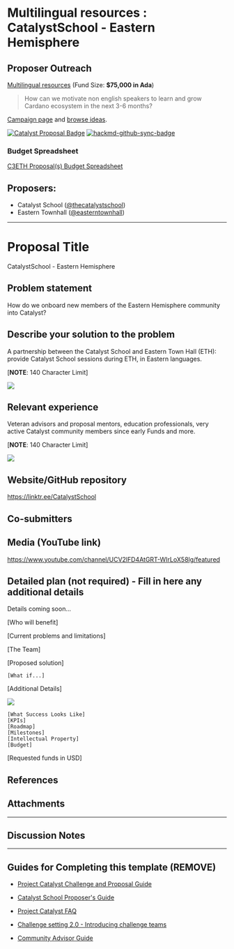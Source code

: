 # Multilingual resources : CatalystSchool - Eastern Hemisphere

## Proposer Outreach

[Multilingual resources](https://github.com/C3ETH/c3eth-fund6/blob/main/multilingual-resources/campaign-brief.md) (Fund Size: **$75,000 in Ada**)

> How can we motivate non english speakers to learn and grow Cardano ecosystem in the next 3-6 months?

[Campaign page](https://cardano.ideascale.com/a/campaign-home/26111) and [browse ideas](https://cardano.ideascale.com/a/ideas/top/campaign-filter/byids/campaigns/26111/stage/unspecified).

[![Catalyst Proposal Badge](https://img.shields.io/badge/Proposal-Catalyst-blue)](https://cardano.ideascale.com/a/dtd/CatalystSchool-Eastern-Hemisphere/369845-48088) [![hackmd-github-sync-badge](https://img.shields.io/badge/Collaborate-HackMD-green)](https://hackmd.io/@c3eth-team/SJC-j8sWt/edit)

### Budget Spreadsheet

[C3ETH Proposal(s) Budget Spreadsheet](https://docs.google.com/spreadsheets/d/1BeMc7BW9NFVSWPomM3j4Iv5I7Eveb24P-dFhFOUrCvo/edit?usp=sharing)

## Proposers:

- Catalyst School ([@thecatalystschool](https://cardano.ideascale.com/a/pmd/3100487-48088?))
- Eastern Townhall ([@easterntownhall](https://cardano.ideascale.com/a/pmd/3100214-48088?))


---

# Proposal Title

CatalystSchool - Eastern Hemisphere

## Problem statement

How do we onboard new members of the Eastern Hemisphere community into Catalyst?

## Describe your solution to the problem

A partnership between the Catalyst School and Eastern Town Hall (ETH): provide Catalyst School sessions during ETH, in Eastern languages.


[**NOTE**: 140 Character Limit]

![](https://i.imgur.com/xBjrh1k.png)

## Relevant experience

Veteran advisors and proposal mentors, education professionals, very active Catalyst community members since early Funds and more.

[**NOTE**: 140 Character Limit]

![](https://i.imgur.com/pkCUM0g.png)

## Website/GitHub repository

https://linktr.ee/CatalystSchool

## Co-submitters

## Media (YouTube link)

https://www.youtube.com/channel/UCV2lFD4AtGRT-WIrLoX58lg/featured

## Detailed plan (not required) - Fill in here any additional details

Details coming soon...

[Who will benefit]

[Current problems and limitations]

[The Team]

[Proposed solution]

    [What if...]

[Additional Details]

![](https://i.imgur.com/vkgS32e.png)

    [What Success Looks Like]
    [KPIs]
    [Roadmap]
    [Milestones] 
    [Intellectual Property]
    [Budget]

[Requested funds in USD]

## References

## Attachments

---
## Discussion Notes


---
## Guides for Completing this template (REMOVE)

- [Project Catalyst Challenge and Proposal Guide](https://docs.google.com/document/d/1oE_cnP0gksdAanXV4w5DYaDNp_tbYEvyHhTUG4HYZ3Q/)

- [Catalyst School Proposer's Guide](https://docs.google.com/document/d/12wk6mIPxeGsw2WxqHvkTkjNj_wCIx46AgTNPVX3-38o/)

- [Project Catalyst FAQ](https://docs.google.com/document/d/1qYtV15WXeM_AQYvISzr0a0Qj2IzW3hDvhMBvZZ4w2jE/edit#heading=h.dmu4wfbk1ion)
- [Challenge setting 2.0 - Introducing challenge teams](https://docs.google.com/document/d/1GDCKOysG1dd4nUXYcio3PY889doGrbC34PFggu8FI20/edit?pli=1#heading=h.dxixtumushib)

- [Community Advisor Guide](https://docs.google.com/document/d/13GDOj2vuxZzQttagfgnS3hbnP65xsSsWbf_6TURLI_U/edit#)